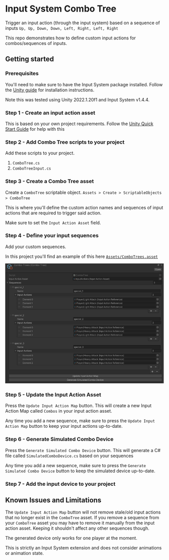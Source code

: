 # Input System Combo Tree

Trigger an input action (through the input system) based on a sequence of inputs `Up, Up, Down, Down, Left, Right, Left, Right`

This repo demonstrates how to define custom input actions for combos/sequences of inputs.

## Getting started

### Prerequisites

You'll need to make sure to have the Input System package installed. Follow the [Unity guide](https://docs.unity3d.com/Packages/com.unity.inputsystem@1.4/manual/Installation.html) for installation instructions.

Note this was tested using Unity 2022.1.20f1 and Input System v1.4.4.

### Step 1 - Create an input action asset

This is based on your own project requirements. Follow the [Unity Quick Start Guide](https://docs.unity3d.com/Packages/com.unity.inputsystem@1.4/manual/QuickStartGuide.html) for help with this

### Step 2 - Add Combo Tree scripts to your project

Add these scripts to your project.
1. `ComboTree.cs`
1. `ComboTreeInput.cs`

### Step 3 - Create a Combo Tree asset

Create a `ComboTree` scriptable object. `Assets > Create > ScriptableObjects > ComboTree`

This is where you'll define the custom action names and sequences of input actions that are required to trigger said action.

Make sure to set the `Input Action Asset` field.

### Step 4 - Define your input sequences

Add your custom sequences.

In this project you'll find an example of this here [`Assets/ComboTrees.asset`](./Assets/ComboTrees.asset)

![](./readme_assets/combo_tree_example.png)

### Step 5 - Update the Input Action Asset

Press the `Update Input Action Map` button. This will create a new Input Action Map called `Combos` in your input action asset.

Any time you add a new sequence, make sure to press the `Update Input Action Map` button to keep your input actions up-to-date. 

### Step 6 - Generate Simulated Combo Device

Press the `Generate Simulated Combo Device` button. This will generate a C# file called `SimulatedComboDevice.cs` based on your sequences

Any time you add a new sequence, make sure to press the `Generate Simulated Combo Device` button to keep the simulated device up-to-date. 

### Step 7 - Add the input device to your project



## Known Issues and Limitations

The `Update Input Action Map` button will not remove stale/old input actions that no longer exist in the `ComboTree` asset. If you remove a sequence from your `ComboTree` asset you may have to remove it manually from the input action asset. Keeping it shouldn't affect any other sequences though.

The generated device only works for one player at the moment.

This is strictly an Input System extension and does not consider animations or animation state.